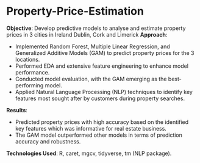 # Property-Price-Estimation
**Objective**: Develop predictive models to analyse and estimate property prices in 3 cities in Ireland Dublin, Cork and Limerick
**Approach**:
- Implemented Random Forest, Multiple Linear Regression, and Generalized Additive Models (GAM) to predict property prices for the 3 locations.
- Performed EDA and extensive feature engineering to enhance model performance.
- Conducted model evaluation, with the GAM emerging as the best-performing model.
- Applied Natural Language Processing (NLP) techniques to identify key features most sought after by customers during property searches.

**Results**:
- Predicted property prices with high accuracy based on the identified key features which was informative for real estate business.
- The GAM model outperformed other models in terms of prediction accuracy and robustness.

**Technologies Used**: R, caret, mgcv, tidyverse, tm (NLP package).
